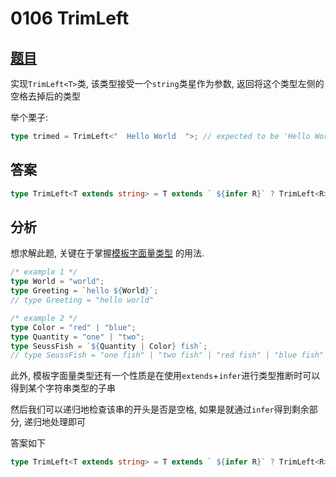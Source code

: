 # 0106 TrimLeft

## [题目](https://github.com/type-challenges/type-challenges/blob/master/questions/106-medium-trimleft/README.md)

实现`TrimLeft<T>`类, 该类型接受一个`string`类星作为参数, 返回将这个类型左侧的空格去掉后的类型

举个栗子:

```ts
type trimed = TrimLeft<"  Hello World  ">; // expected to be 'Hello World  '
```

## 答案

```ts
type TrimLeft<T extends string> = T extends ` ${infer R}` ? TrimLeft<R> : T;
```

## 分析

想求解此题, 关键在于掌握[模板字面量类型](https://www.typescriptlang.org/docs/handbook/release-notes/typescript-4-1.html#template-literal-types)
的用法.

```ts
/* example 1 */
type World = "world";
type Greeting = `hello ${World}`;
// type Greeting = "hello world"

/* example 2 */
type Color = "red" | "blue";
type Quantity = "one" | "two";
type SeussFish = `${Quantity | Color} fish`;
// type SeussFish = "one fish" | "two fish" | "red fish" | "blue fish"
```

此外, 模板字面量类型还有一个性质是在使用`extends`+`infer`进行类型推断时可以得到某个字符串类型的子串

然后我们可以递归地检查该串的开头是否是空格, 如果是就通过`infer`得到剩余部分, 递归地处理即可

答案如下

```ts
type TrimLeft<T extends string> = T extends ` ${infer R}` ? TrimLeft<R> : T;
```

